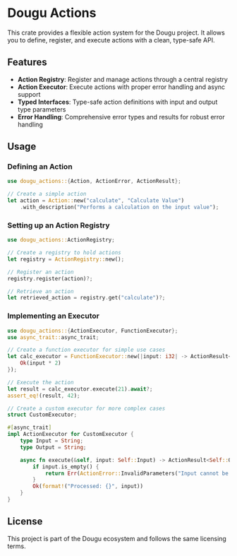 # Dougu Actions

This crate provides a flexible action system for the Dougu project. It allows you to define, register, and execute actions with a clean, type-safe API.

## Features

- **Action Registry**: Register and manage actions through a central registry
- **Action Executor**: Execute actions with proper error handling and async support
- **Typed Interfaces**: Type-safe action definitions with input and output type parameters
- **Error Handling**: Comprehensive error types and results for robust error handling

## Usage

### Defining an Action

```rust
use dougu_actions::{Action, ActionError, ActionResult};

// Create a simple action
let action = Action::new("calculate", "Calculate Value")
    .with_description("Performs a calculation on the input value");
```

### Setting up an Action Registry

```rust
use dougu_actions::ActionRegistry;

// Create a registry to hold actions
let registry = ActionRegistry::new();

// Register an action
registry.register(action)?;

// Retrieve an action
let retrieved_action = registry.get("calculate")?;
```

### Implementing an Executor

```rust
use dougu_actions::{ActionExecutor, FunctionExecutor};
use async_trait::async_trait;

// Create a function executor for simple use cases
let calc_executor = FunctionExecutor::new(|input: i32| -> ActionResult<i32> {
    Ok(input * 2)
});

// Execute the action
let result = calc_executor.execute(21).await?;
assert_eq!(result, 42);

// Create a custom executor for more complex cases
struct CustomExecutor;

#[async_trait]
impl ActionExecutor for CustomExecutor {
    type Input = String;
    type Output = String;

    async fn execute(&self, input: Self::Input) -> ActionResult<Self::Output> {
        if input.is_empty() {
            return Err(ActionError::InvalidParameters("Input cannot be empty".to_string()));
        }
        Ok(format!("Processed: {}", input))
    }
}
```

## License

This project is part of the Dougu ecosystem and follows the same licensing terms. 